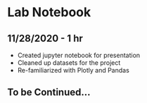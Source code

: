 # Lab Notebook

## 11/28/2020 - 1 hr

- Created jupyter notebook for presentation
- Cleaned up datasets for the project
- Re-familiarized with Plotly and Pandas

## To be Continued...